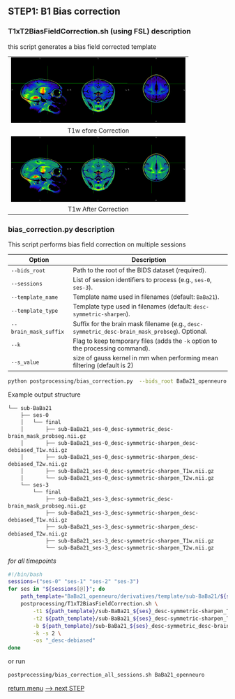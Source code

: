 ## STEP1: B1 Bias correction

### T1xT2BiasFieldCorrection.sh (using FSL) description
this script generates a bias field corrected template

<table>
<tr>
    <td align="center">
    <img src="https://github.com/arnaudletroter/BABACOOL/blob/main/images/ses-0_beforeBiasCorrection.png" width="400" height="150" />
    </td>
</tr>
<tr> 
    <td align="center">T1w efore Correction</td> 
</tr>
<tr>
    <td align="center">
    <img src="https://github.com/arnaudletroter/BABACOOL/blob/main/images/ses-0_afterBiasCorrection.png" width="400" height="150" />
    </td>
</tr>
<tr> 
    <td align="center">T1w After Correction</td> 
</tr>
</table>

### bias_correction.py description

This script performs bias field correction on multiple sessions

| Option                | Description                                                                                    |
| --------------------- |------------------------------------------------------------------------------------------------|
| `--bids_root`         | Path to the root of the BIDS dataset (required).                                               |
| `--sessions`          | List of session identifiers to process (e.g., `ses-0`, `ses-3`).                               |
| `--template_name`     | Template name used in filenames (default: `BaBa21`).                                           |
| `--template_type`     | Template type used in filenames (default: `desc-symmetric-sharpen`).                           |
| `--brain_mask_suffix` | Suffix for the brain mask filename (e.g., `desc-symmetric_desc-brain_mask_probseg`). Optional. |
| `--k`                 | Flag to keep temporary files (adds the `-k` option to the processing command).                 |
| `--s_value`           | size of gauss kernel in mm when performing mean filtering (default is 2)                       |

```bash
python postprocessing/bias_correction.py  --bids_root BaBa21_openneuro --sessions ses-0 ses-3
```
Example output structure
```
└── sub-BaBa21
    ├── ses-0
    │   └── final
    │       ├── sub-BaBa21_ses-0_desc-symmetric_desc-brain_mask_probseg.nii.gz
    │       ├── sub-BaBa21_ses-0_desc-symmetric-sharpen_desc-debiased_T1w.nii.gz
    │       ├── sub-BaBa21_ses-0_desc-symmetric-sharpen_desc-debiased_T2w.nii.gz
    │       ├── sub-BaBa21_ses-0_desc-symmetric-sharpen_T1w.nii.gz
    │       └── sub-BaBa21_ses-0_desc-symmetric-sharpen_T2w.nii.gz
    └── ses-3
        └── final
            ├── sub-BaBa21_ses-3_desc-symmetric_desc-brain_mask_probseg.nii.gz
            ├── sub-BaBa21_ses-3_desc-symmetric-sharpen_desc-debiased_T1w.nii.gz
            ├── sub-BaBa21_ses-3_desc-symmetric-sharpen_desc-debiased_T2w.nii.gz
            ├── sub-BaBa21_ses-3_desc-symmetric-sharpen_T1w.nii.gz
            └── sub-BaBa21_ses-3_desc-symmetric-sharpen_T2w.nii.gz
```

_for all timepoints_
```bash
#!/bin/bash
sessions=("ses-0" "ses-1" "ses-2" "ses-3")
for ses in "${sessions[@]}"; do
    path_template="BaBa21_openneuro/derivatives/template/sub-BaBa21/${ses}/final"
    postprocessing/T1xT2BiasFieldCorrection.sh \
        -t1 ${path_template}/sub-BaBa21_${ses}_desc-symmetric-sharpen_T1w.nii.gz \
        -t2 ${path_template}/sub-BaBa21_${ses}_desc-symmetric-sharpen_T2w.nii.gz \
        -b ${path_template}/sub-BaBa21_${ses}_desc-symmetric_desc-brain_mask_probseg.nii.gz \
        -k -s 2 \
        -os "_desc-debiased"
done
```

or run 

```bash
postprocessing/bias_correction_all_sessions.sh BaBa21_openneuro
```

[return menu](../pipeline4D.md) [--> next STEP](../postprocessing/hist_normalization.md)